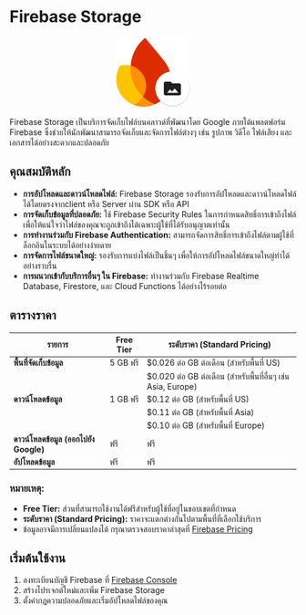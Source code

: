# Firebase Storage



<p align="center" width="100%">
    <img  src="../assets/firebase/8.png
    "> 
</p>

Firebase Storage เป็นบริการจัดเก็บไฟล์บนคลาวด์ที่พัฒนาโดย Google ภายใต้แพลตฟอร์ม Firebase ซึ่งช่วยให้นักพัฒนาสามารถจัดเก็บและจัดการไฟล์ต่างๆ เช่น รูปภาพ วิดีโอ ไฟล์เสียง และเอกสารได้อย่างสะดวกและปลอดภัย

## คุณสมบัติหลัก

- **การอัปโหลดและดาวน์โหลดไฟล์:** Firebase Storage รองรับการอัปโหลดและดาวน์โหลดไฟล์ได้โดยตรงจากclient หรือ Server ผ่าน SDK หรือ API
- **การจัดเก็บข้อมูลที่ปลอดภัย:** ใช้ Firebase Security Rules ในการกำหนดสิทธิ์การเข้าถึงไฟล์ เพื่อให้แน่ใจว่าไฟล์ของคุณจะถูกเข้าถึงได้เฉพาะผู้ใช้ที่ได้รับอนุญาตเท่านั้น
- **การทำงานร่วมกับ Firebase Authentication:** สามารถจัดการสิทธิ์การเข้าถึงไฟล์ตามผู้ใช้ที่ล็อกอินในระบบได้อย่างง่ายดาย
- **การจัดการไฟล์ขนาดใหญ่:** รองรับการแบ่งไฟล์เป็นชิ้นๆ เพื่อให้การอัปโหลดไฟล์ขนาดใหญ่ทำได้อย่างราบรื่น
- **การผนวกเข้ากับบริการอื่นๆ ใน Firebase:** ทำงานร่วมกับ Firebase Realtime Database, Firestore, และ Cloud Functions ได้อย่างไร้รอยต่อ

## ตารางราคา

| **รายการ**                            | **Free Tier**                           | **ระดับราคา (Standard Pricing)**                                 |
|----------------------------------------|-----------------------------------------|-----------------------------------------------------------------|
| **พื้นที่จัดเก็บข้อมูล**              | 5 GB ฟรี                                | $0.026 ต่อ GB ต่อเดือน (สำหรับพื้นที่ US)                     |
|                                          |                                         | $0.020 ต่อ GB ต่อเดือน (สำหรับพื้นที่อื่นๆ เช่น Asia, Europe) |
| **ดาวน์โหลดข้อมูล**                    | 1 GB ฟรี                                | $0.12 ต่อ GB (สำหรับพื้นที่ US)                                |
|                                          |                                         | $0.11 ต่อ GB (สำหรับพื้นที่ Asia)                              |
|                                          |                                         | $0.10 ต่อ GB (สำหรับพื้นที่ Europe)                            |
| **ดาวน์โหลดข้อมูล (ออกไปยัง Google)** | ฟรี                                     | ฟรี                                                             |
| **อัปโหลดข้อมูล**                      | ฟรี                                     | ฟรี                                                             |

### หมายเหตุ:
- **Free Tier:** ส่วนที่สามารถใช้งานได้ฟรีสำหรับผู้ใช้ที่อยู่ในขอบเขตที่กำหนด
- **ระดับราคา (Standard Pricing):** ราคาจะแตกต่างกันไปตามพื้นที่ที่เลือกใช้บริการ
- ข้อมูลอาจมีการเปลี่ยนแปลงได้ กรุณาตรวจสอบราคาล่าสุดที่ [Firebase Pricing](https://firebase.google.com/pricing)

## เริ่มต้นใช้งาน

1. ลงทะเบียนบัญชี Firebase ที่ [Firebase Console](https://console.firebase.google.com/)
2. สร้างโปรเจกต์ใหม่และเพิ่ม Firebase Storage
3. ตั้งค่ากฎความปลอดภัยและเริ่มอัปโหลดไฟล์ของคุณ


